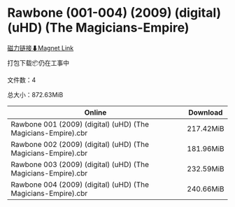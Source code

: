 # Rawbone (001-004) (2009) (digital) (uHD) (The Magicians-Empire)

[磁力链接⬇Magnet Link](magnet:?xt=urn:btih:8319d04a6c662e827d0175517d6d5e9211b4debb&dn=Rawbone%20%28001-004%29%20%282009%29%20%28digital%29%20%28uHD%29%20%28The%20Magicians-Empire%29)

打包下载📦仍在工事中

文件数：4

总大小：872.63MiB

Online | Download
--- | ---
Rawbone 001 (2009) (digital) (uHD) (The Magicians-Empire).cbr | 217.42MiB
Rawbone 002 (2009) (digital) (uHD) (The Magicians-Empire).cbr | 181.96MiB
Rawbone 003 (2009) (digital) (uHD) (The Magicians-Empire).cbr | 232.59MiB
Rawbone 004 (2009) (digital) (uHD) (The Magicians-Empire).cbr | 240.66MiB